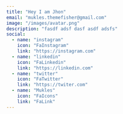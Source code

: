 ```yaml
---
title: "Hey I am Jhon"
email: "mukles.themefisher@gmail.com"
image: "/images/avatar.png"
description: "fasdf adsf dasf asdf adsfs"
social: 
  - name: "instagram"
    icon: "FaInstagram"
    link: "https://instagram.com"
  - name: "linkedin"
    icon: "FaLinkedin"
    link: "https://linkedin.com"
  - name: "twitter"
    icon: "FaTwitter"
    link: "https://twiter.com"
  - name: "Mukles"
    icon: "FaIcons"
    link: "FaLink"
---
```

